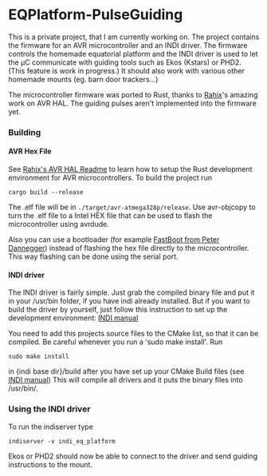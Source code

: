 # EQPlatform-PulseGuiding
This is a private project, that I am currently working on. The project contains the firmware for an AVR microcontroller and an INDI driver. The firmware controls the homemade equatorial platform and the INDI driver is used to let the µC communicate with guiding tools such as Ekos (Kstars) or PHD2. (This feature is work in progress.)
It should also work with various other homemade mounts (eg. barn door trackers...)

The microcontroller firmware was ported to Rust, thanks to [Rahix](https://github.com/Rahix/)'s amazing work on AVR HAL. The guiding pulses aren't implemented into the firmware yet.
### Building
#### AVR Hex File
See [Rahix's AVR HAL Readme](https://github.com/Rahix/avr-hal#readme) to learn how to setup the Rust development environment for AVR microcontrollers.
To build the project run
```
cargo build --release
```

The .elf file will be in `./target/avr-atmega328p/release`. Use avr-objcopy to turn the .elf file to a Intel HEX file that can be used to flash the microcontroller using avrdude.

Also you can use a bootloader (for example [FastBoot from Peter Dannegger](http://pointless-circuits.com/fastboot-generator/)) instead of flashing the hex file directly to the microcontroller. This way flashing can be done using the serial port.
#### INDI driver
The INDI driver is fairly simple. Just grab the compiled binary file and put it in your /usr/bin folder, if you have indi already installed. But if you want to build the driver by yourself, just follow this instruction to set up the development environment:
[INDI manual](https://www.indilib.org/develop/developer-manual/163-setting-development-environment.html "Official development manual of INDI")

You need to add this projects source files to the CMake list, so that it can be compiled.
Be careful whenever you run a 'sudo make install'.
Run
```
sudo make install
```
in {indi base dir}/build after you have set up your CMake Build files (see [INDI manual](https://www.indilib.org/develop/developer-manual/163-setting-development-environment.html "Official development manual of INDI")) This will compile all drivers and it puts the binary files into /usr/bin/.
### Using the INDI driver
To run the indiserver type
```
indiserver -v indi_eq_platform
```
Ekos or PHD2 should now be able to connect to the driver and send guiding instructions to the mount.

